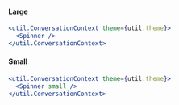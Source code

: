 #### Large

```jsx
<util.ConversationContext theme={util.theme}>
  <Spinner />
</util.ConversationContext>
```

#### Small

```jsx
<util.ConversationContext theme={util.theme}>
  <Spinner small />
</util.ConversationContext>
```
